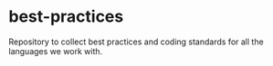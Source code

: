 best-practices
==============

Repository to collect best practices and coding standards for all the languages we work with.
